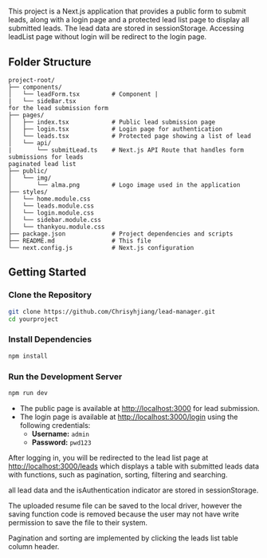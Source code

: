 #

This project is a Next.js application that provides a public form to submit leads, along with a login page and a protected lead list page to display all submitted leads. The lead data are stored in sessionStorage. Accessing leadList page without login will be redirect to the login page.

## Folder Structure

```
project-root/
├── components/
│   └── leadForm.tsx         # Component |
|   └── sideBar.tsx
for the lead submission form
├── pages/
│   ├── index.tsx            # Public lead submission page
│   ├── login.tsx            # Login page for authentication
│   └── leads.tsx            # Protected page showing a list of lead
│   └── api/
|       └── submitLead.ts    # Next.js API Route that handles form submissions for leads
paginated lead list
├── public/
│   └── img/
│       └── alma.png         # Logo image used in the application
├── styles/
│   └── home.module.css
│   └── leads.module.css
│   └── login.module.css
│   └── sidebar.module.css
│   └── thankyou.module.css
├── package.json             # Project dependencies and scripts
├── README.md                # This file
└── next.config.js           # Next.js configuration
```

## Getting Started

### Clone the Repository

```bash
git clone https://github.com/Chrisyhjiang/lead-manager.git
cd yourproject
```

### Install Dependencies

```bash
npm install
```

### Run the Development Server

```bash
npm run dev
```

- The public page is available at [http://localhost:3000](http://localhost:3000) for lead submission.
- The login page is available at [http://localhost:3000/login](http://localhost:3000/login) using the following credentials:
  - **Username:** `admin`
  - **Password:** `pwd123`

After logging in, you will be redirected to the lead list page at [http://localhost:3000/leads](http://localhost:3000/leads) which displays a table with submitted leads data with functions, such as pagination, sorting, filtering and
searching.

all lead data and the isAuthentication indicator are stored in sessionStorage.

The uploaded resume file can be saved to the local driver, however the saving function code is removed because the user may not have write permission to save the file to their system.

Pagination and sorting are implemented by clicking the leads list table column header.

```

```
